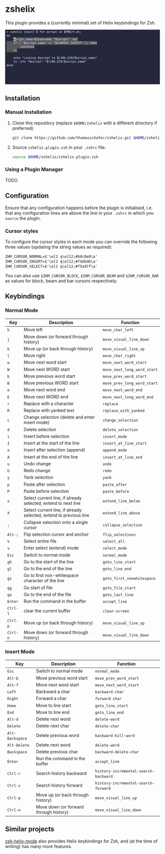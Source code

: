 # zshelix

This plugin provides a (currently minimal) set of Helix keybindings for Zsh.

![zshelix preview](media/preview.png)


## Installation

### Manual Installation

1. Clone this repository (replace `$HOME/zshelix` with a different directory if preferred):
   ```sh
   git clone https://github.com/thomasschafer/zshelix.git $HOME/zshelix
   ```

1. Source `zshelix.plugin.zsh` in your `.zshrc` file:
   ```sh
   source $HOME/zshelix/zshelix.plugin.zsh
   ```

### Using a Plugin Manager

TODO


## Configuration

Ensure that any configuration happens before the plugin is initialised, i.e. that any configuration lines are above the line in your `.zshrc` in which you `source` the plugin.

### Cursor styles

To configure the cursor styles in each mode you can override the following three values (updating the string values as required):

```
ZHM_CURSOR_NORMAL=$'\e[2 q\e]12;#b8c0e0\a'
ZHM_CURSOR_INSERT=$'\e[2 q\e]12;#f4dbd6\a'
ZHM_CURSOR_SELECT=$'\e[2 q\e]12;#f5a97f\a'
```

You can also use `$ZHM_CURSOR_BLOCK`, `$ZHM_CURSOR_BEAM` and `$ZHM_CURSOR_BAR` as values for block, beam and bar cursors respectively.


## Keybindings

### Normal Mode

| Key | Description | Function |
|-----|-------------|----------|
| `h` | Move left | `move_char_left` |
| `j` | Move down (or forward through history) | `move_visual_line_down` |
| `k` | Move up (or back through history) | `move_visual_line_up` |
| `l` | Move right | `move_char_right` |
| `w` | Move next word start | `move_next_word_start` |
| `W` | Move next WORD start | `move_next_long_word_start` |
| `b` | Move previous word start | `move_prev_word_start` |
| `B` | Move previous WORD start | `move_prev_long_word_start` |
| `e` | Move next word end | `move_next_word_end` |
| `E` | Move next WORD end | `move_next_long_word_end` |
| `r` | Replace with a character | `replace` |
| `R` | Replace with yanked text | `replace_with_yanked` |
| `c` | Change selection (delete and enter insert mode) | `change_selection` |
| `d` | Delete selection | `delete_selection` |
| `i` | Insert before selection | `insert_mode` |
| `I` | Insert at the start of the line | `insert_at_line_start` |
| `a` | Insert after selection (append) | `append_mode` |
| `A` | Insert at the end of the line | `insert_at_line_end` |
| `u` | Undo change | `undo` |
| `U` | Redo change | `redo` |
| `y` | Yank selection | `yank` |
| `p` | Paste after selection | `paste_after` |
| `P` | Paste before selection | `paste_before` |
| `x` | Select current line, if already selected, extend to next line | `extend_line_below` |
| `X` | Select current line, if already selected, extend to previous line | `extend_line_above` |
| `;` | Collapse selection onto a single cursor | `collapse_selection` |
| `Alt-;` | Flip selection cursor and anchor | `flip_selections` |
| `%` | Select entire file | `select_all` |
| `v` | Enter select (extend) mode | `select_mode` |
| `Esc` | Switch to normal mode | `normal_mode` |
| `gh` | Go to the start of the line | `goto_line_start` |
| `gl` | Go to the end of the line | `goto_line_end` |
| `gs` | Go to first non-whitespace character of the line | `goto_first_nonwhitespace` |
| `gg` | Go start of file | `goto_file_start` |
| `ge` | Go to the end of the file | `goto_last_line` |
| `Enter` | Run the command in the buffer | `accept_line` |
| `Ctrl-l` | clear the current buffer | `clear-screen` |
| `Ctrl-p` | Move up (or back through history) | `move_visual_line_up` |
| `Ctrl-n` | Move down (or forward through history) | `move_visual_line_down` |

### Insert Mode

| Key | Description | Function |
|-----|-------------|----------|
| `Esc` | Switch to normal mode | `normal_mode` |
| `Alt-b` | Move previous word start | `move_prev_word_start` |
| `Alt-f` | Move next word start | `move_next_word_start` |
| `Left` | Backward a char | `backward-char` |
| `Right` | Forward a char | `forward-char` |
| `Home` | Move to line start | `goto_line_start` |
| `End` | Move to line end | `goto_line_end` |
| `Alt-d` | Delete next word | `delete-word` |
| `Delete` | Delete next char | `delete-char` |
| `Alt-Backspace` | Delete previous word | `backward-kill-word` |
| `Alt-Delete` | Delete next word | `delete-word` |
| `Backspace` | Delete previous char | `backward-delete-char` |
| `Enter` | Run the command in the buffer | `accept_line` |
| `Ctrl-r` | Search history backward | `history-incremental-search-backward` |
| `Ctrl-s` | Search history forward | `history-incremental-search-forward` |
| `Ctrl-p` | Move up (or back through history) | `move_visual_line_up` |
| `Ctrl-n` | Move down (or forward through history) | `move_visual_line_down` |



## Similar projects

[zsh-helix-mode](https://github.com/Multirious/zsh-helix-mode) also provides Helix keybindings for Zsh, and (at the time of writing) has many more features.
